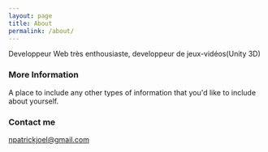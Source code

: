 ```yaml
---
layout: page
title: About
permalink: /about/
---
```


Developpeur Web très enthousiaste, developpeur de jeux-vidéos(Unity 3D)

### More Information

A place to include any other types of information that you'd like to include about yourself.

### Contact me

[npatrickjoel@gmail.com](mailto:email@domain.com)
